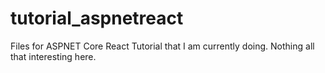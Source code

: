 # tutorial_aspnetreact

Files for ASPNET Core React Tutorial that I am currently doing. Nothing all that interesting here.
